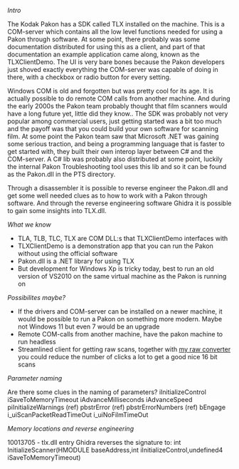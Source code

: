 _Intro_

The Kodak Pakon has a SDK called TLX installed on the machine. This is a COM-server which contains all the low level functions needed for using a Pakon through software. At some point, there probably was some documentation distributed for using this as a client, and part of that documentation an example application came along, known as the TLXClientDemo. The UI is very bare bones because the Pakon developers just shoved exactly everything the COM-server was capable of doing in there, with a checkbox or radio button for every setting.

Windows COM is old and forgotten but was pretty cool for its age. It is actually possible to do remote COM calls from another machine. And during the early 2000s the Pakon team probably thought that film scanners would have a long future yet, little did they know.. The SDK was probably not very popular among commercial users, just getting started was a bit too much and the payoff was that you could build your own software for scanning film. At some point the Pakon team saw that Microsoft .NET was gaining some serious traction, and being a programming language that is faster to get started with, they built their own interop layer between C# and the COM-server. A C# lib was probably also distributed at some point, luckily the internal Pakon Troubleshooting tool uses this lib and so it can be found as the Pakon.dll in the PTS directory.

Through a disassembler it is possible to reverse engineer the Pakon.dll and get some well needed clues as to how to work with a Pakon through software. And through the reverse engineering software Ghidra it is possible to gain some insights into TLX.dll.

_What we know_
- TLA, TLB, TLC, TLX are COM DLL:s that TLXClientDemo interfaces with
- TLXClientDemo is a demonstration app that you can run the Pakon without using the official software
- Pakon.dll is a .NET library for using TLX
- But development for Windows Xp is tricky today, best to run an old version of VS2010 on the same virtual machine as the Pakon is running on

_Possibilites maybe?_

- If the drivers and COM-server can be installed on a newer machine, it would be possible to run a Pakon on something more modern. Maybe not Windows 11 but even 7 would be an upgrade
- Remote COM-calls from another machine, have the pakon machine to run headless
- Streamlined client for getting raw scans, together with [my raw converter](https://github.com/eatfrog/pakonrawconverter) you could reduce the number of clicks a lot to get a good nice 16 bit scans

_Parameter naming_

Are there some clues in the naming of parameters?
iInitializeControl
iSaveToMemoryTimeout
iAdvanceMilliseconds
iAdvanceSpeed
piInitializeWarnings (ref)
pbstrError (ref)
pbstrErrorNumbers (ref)
bEngage
i_uiScanPacketReadTimeOut
i_uiNoFilmTimeOut

_Memory locations and reverse engineering_

10013705 - tlx.dll entry
Ghidra reverses the signature to:
int InitializeScanner(HMODULE baseAddress,int iInitializeControl,undefined4 iSaveToMemoryTimeout)